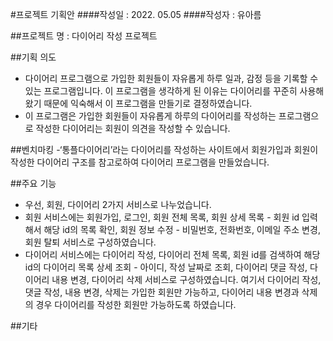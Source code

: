 #프로젝트 기획안
      ####작성일 : 2022. 05.05
            ####작성자 : 유아름

##프로젝트 명 : 다이어리 작성 프로젝트

##기획 의도 
- 다이어리 프로그램으로 가입한 회원들이 자유롭게 하루 일과, 감정 등을 기록할 수 있는 프로그램입니다. 이 프로그램을 생각하게 된 이유는 다이어리를 꾸준히 사용해왔기 때문에 익숙해서 이 프로그램을 만들기로 결정하였습니다. 
- 이 프로그램은 가입한 회원들이 자유롭게 하루의 다이어리를 작성하는 프로그램으로 작성한 다이어리는  회원이 의견을 작성할 수 있습니다. 

##벤치마킹 
-‘통플다이어리’라는 다이어리를 작성하는 사이트에서 회원가입과 회원이 작성한 다이어리 구조를 참고로하여 다이어리 프로그램을 만들었습니다.

##주요 기능 
- 우선, 회원, 다이어리 2가지 서비스로 나누었습니다. 
- 회원 서비스에는 회원가입, 로그인, 회원 전체 목록, 회원 상세 목록 - 회원 id 입력해서 해당 id의 목록 확인, 회원 정보 수정 - 비밀번호, 전화번호, 이메일 주소 변경, 회원 탈퇴 서비스로 구성하였습니다.
- 다이어리 서비스에는 다이어리 작성, 다이어리 전체 목록, 회원 id를 검색하여 해당 id의 다이어리 목록 상세 조회 - 아이디, 작성 날짜로 조회, 다이어리 댓글 작성, 다이어리 내용 변경, 다이어리 삭제 서비스로 구성하였습니다.
여기서 다이어리 작성, 댓글 작성, 내용 변경, 삭제는 가입한 회원만 가능하고, 다이어리 내용 변경과 삭제의 경우 다이어리를 작성한 회원만 가능하도록 하였습니다.

##기타 

